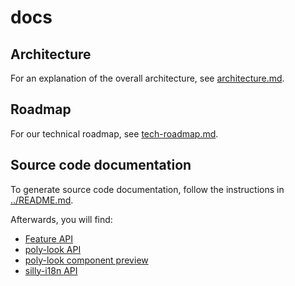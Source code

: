# docs

## Architecture

For an explanation of the overall architecture, see
[architecture.md](architecture.md).

## Roadmap

For our technical roadmap, see [tech-roadmap.md](tech-roadmap.md).

## Source code documentation

To generate source code documentation, follow the instructions in
[../README.md](../README.md).

Afterwards, you will find:

- [Feature API](documentation/platform/feature-api/api)
- [poly-look API](documentation/feature-utils/poly-look)
- [poly-look component preview](documentation/feature-utils/poly-look-preview)
- [silly-i18n API](documentation/feature-utils/silly-i18n)
